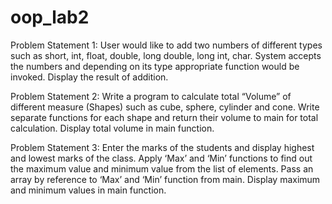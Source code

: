 # oop_lab2

Problem Statement 1: User would like to add two numbers of different types such as short, int, float, double, long double, long int, char. System accepts the numbers and depending on its type appropriate function would be invoked. Display the result of addition.

Problem Statement 2: Write a program to calculate total “Volume” of different measure (Shapes) such as cube, sphere, cylinder and cone. Write separate functions for each shape and return their volume to main for total calculation. Display total volume in main function.

Problem Statement 3: Enter the marks of the students and display highest and lowest marks of the class. Apply ‘Max’ and ‘Min’ functions to find out the maximum value and minimum value from the list of elements. Pass an array by reference to ‘Max’ and ‘Min’ function from main. Display maximum and minimum values in main function.
